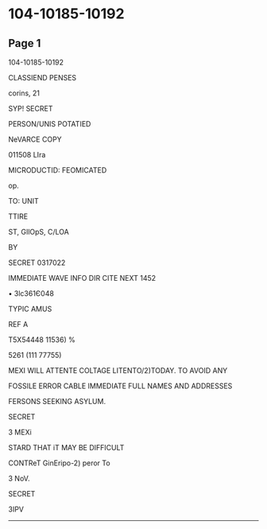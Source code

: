 # 104-10185-10192

## Page 1

104-10185-10192

CLASSIEND PENSES

corins, 21

SYP! SECRET

PERSON/UNIS POTATIED

NeVARCE COPY

011508 LIra

MICRODUCTID: FEOMICATED

op.

TO: UNIT

TTIRE

ST, GIlOpS, C/LOA

BY

SECRET 0317022

IMMEDIATE WAVE INFO DIR CITE NEXT 1452

• Зlс361Є048

TYPIC AMUS

REF A

T5X54448 11536) %

5261 (111 77755)

MEXI WILL ATTENTE COLTAGE LITENTO/2)TODAY. TO AVOID ANY

FOSSILE ERROR CABLE IMMEDIATE FULL NAMES AND ADDRESSES

FERSONS SEEKING ASYLUM.

SECRET

З МЕХі

STARD THAT iT MAY BE DIFFICULT

CONTReT GinEripo-2) peror To

3 NoV.

SECRET

3IPV

---

